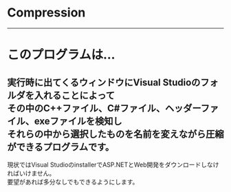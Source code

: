 # Compression
---
# このプログラムは...  
実行時に出てくるウィンドウにVisual Studioのフォルダを入れることによって  
その中のC++ファイル、C#ファイル、ヘッダーファイル、exeファイルを検知し  
それらの中から選択したものを名前を変えながら圧縮ができるプログラムです。  
---
現状ではVisual StudioのinstallerでASP.NETとWeb開発をダウンロードしなければいけません。  
要望があれば多分なしでもできるようにします。  

